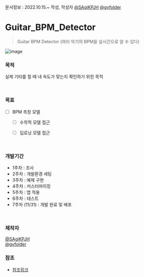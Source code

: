 문서정보 : 2022.10.15.~ 작성, 작성자 [@SAgiKPJH](https://github.com/SAgiKPJH) [@gyfolder](https://github.com/gyfolder)

# Guitar_BPM_Detector
> Guitar BPM Detector (여러 악기의 BPM을 실시간으로 알 수 있다)

![image](https://user-images.githubusercontent.com/66783849/195984076-750844b9-2ef9-4e93-894d-7c5efb68a524.png)


### 목적

실제 기타를 칠 때 내 속도가 맞는지 확인하기 위힌 목적

<br>

### 목표

- [ ] BPM 측정 모델
  - [ ] 수학적 모델 접근
  - [ ] 딥로닝 모델 접근


<br>

### 개발기간

- 1주차 : 조사
- 2주차 : 개발환경 세팅
- 3주차 : 예제 구현
- 4주차 : 커스터마이징
- 5주차 : 앱 적용
- 6주차 : 테스트
- 7주차 (11/31) : 개발 완료 및 배포

<br>

### 제작자
[@SAgiKPJH](https://github.com/SAgiKPJH)  
[@gyfolder](https://github.com/gyfolder)


### 참조

- [참조링크](참조링크)
